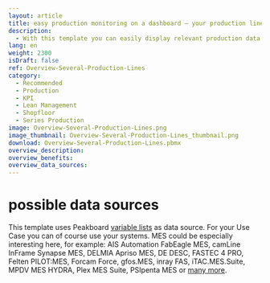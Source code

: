 ```yaml
---
layout: article
title: easy production monitoring on a dashboard ― your production lines at a glance
description: 
  - With this template you can easily display relevant production data of your plant in a customized way. Connect your data sources - for example from your machine's ERP systems - and display important key figures such as KPIs, production times, downtimes and other important information such as target/actual comparisons at any time. Using the 'Conditional Formatting' feature, your dashboard displays the status of your machines in real time and you can quickly react to errors on your shopfloor. Download now and keep track of your production!
lang: en
weight: 2300
isDraft: false
ref: Overview-Several-Production-Lines
category:
  - Recommended
  - Production
  - KPI
  - Lean Management
  - Shopfloor
  - Series Production
image: Overview-Several-Production-Lines.png
image_thumbnail: Overview-Several-Production-Lines_thumbnail.png
download: Overview-Several-Production-Lines.pbmx
overview_description:
overview_benefits:
overview_data_sources:
---
```

# possible data sources
This template uses Peakboard [variable lists](https://help.peakboard.com/scripting/en-variables.html) as data source. For your Use Case you can of course use your systems. MES could be especially interesting here, for example: AIS Automation FabEagle MES, camLine InFrame Synapse MES, DELMIA Apriso MES, DE DESC, FASTEC 4 PRO, Felten PILOT:MES, Forcam Force, gfos.MES, inray FAS, iTAC.MES.Suite, MPDV MES HYDRA, Plex MES Suite, PSIpenta MES or [many more](https://peakboard.com/en/product/peakboard-versions/#dataconnections).